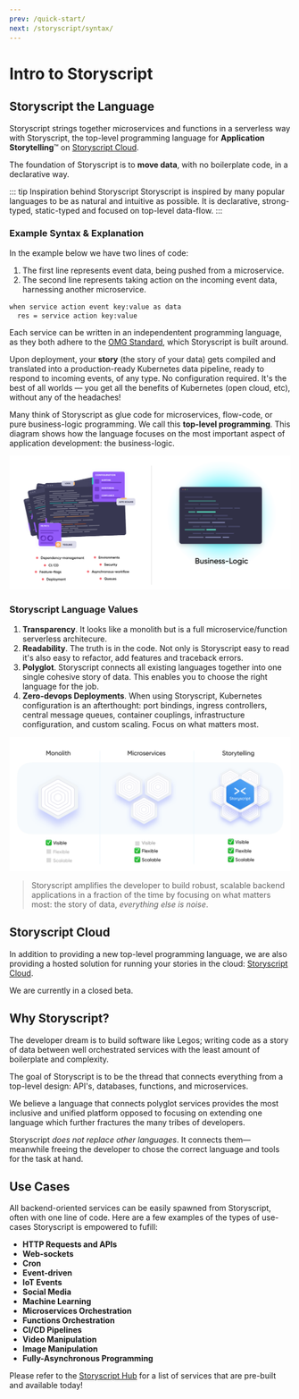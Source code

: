 ```yaml
---
prev: /quick-start/
next: /storyscript/syntax/
---
```


# Intro to Storyscript
## Storyscript the Language

Storyscript strings together microservices and functions in a serverless way with Storyscript, the top-level programming language for **Application Storytelling**™ on [Storyscript Cloud](https://storyscript.io/).


The foundation of Storyscript is to **move data**, with no boilerplate code, in a declarative way.

::: tip Inspiration behind Storyscript
Storyscript is inspired by many popular languages to be as natural and intuitive as possible. It is declarative, strong-typed, static-typed and focused on top-level data-flow.
:::


### Example Syntax & Explanation

In the example below we have two lines of code:

1. The first line represents event data, being pushed from a microservice.
2. The second line represents taking action on the incoming event data, harnessing another microservice.


```story
when service action event key:value as data
  res = service action key:value
```

Each service can be written in an independentent programming language, as they both adhere to the [OMG Standard](https://microservices.guide/), which Storyscript is built around.

Upon deployment, your **story** (the story of your data) gets compiled and translated into a production-ready Kubernetes data pipeline, ready to respond to incoming events, of any type. No configuration required. It's the best of all worlds — you get all the benefits of Kubernetes (open cloud, etc), without any of the headaches!

Many think of Storyscript as glue code for microservices, flow-code, or pure business-logic programming. We call this **top-level programming**. This diagram shows how the language focuses on the most important aspect of application development: the business-logic.


![abstraction](./abstraction.png)

### Storyscript Language Values

1. **Transparency**.
  It looks like a monolith but is a full microservice/function serverless architecure.
1. **Readability**.
  The truth is in the code. Not only is Storyscript easy to read it's also easy to refactor, add features and traceback errors.
1. **Polyglot**.
  Storyscript connects all existing languages together into one single cohesive story of data. This enables you to choose the right language for the job.
1. **Zero-devops Deployments**.
  When using Storyscript, Kubernetes configuration is an afterthought: port bindings, ingress controllers, central message queues, container couplings, infrastructure configuration, and custom scaling. Focus on what matters most.

![stackup](./stackup.png)

> Storyscript amplifies the developer to build robust, scalable backend applications in a fraction of the time by focusing on what matters most: the story of data, *everything else is noise*.

## Storyscript Cloud

In addition to providing a new top-level programming language, we are also providing a hosted solution for running your stories in the cloud: [Storyscript Cloud](https://storyscript.io/).

We are currently in a closed beta.

## Why Storyscript?

The developer dream is to build software like Legos; writing code as a story of data between well orchestrated services with the least amount of boilerplate and complexity.

The goal of Storyscript is to be the thread that connects everything from a top-level design: API's, databases, functions, and microservices.

We believe a language that connects polyglot services provides the most inclusive and unified platform opposed to focusing on extending one language which further fractures the many tribes of developers.

Storyscript *does not replace other languages*. It connects them— meanwhile freeing the developer to chose the correct language and tools for the task at hand.

## Use Cases

All backend-oriented services can be easily spawned from Storyscript, often with one line of code. Here are a few examples of the types of use-cases Storyscript is empowered to fufill:

- **HTTP Requests and APIs**
- **Web-sockets**
- **Cron**
- **Event-driven**
- **IoT Events**
- **Social Media**
- **Machine Learning**
- **Microservices Orchestration**
- **Functions Orchestration**
- **CI/CD Pipelines**
- **Video Manipulation**
- **Image Manipulation**
- **Fully-Asynchronous Programming**

Please refer to the [Storyscript Hub](https://hub.storyscript.io/) for a list of services that are pre-built and available today!
